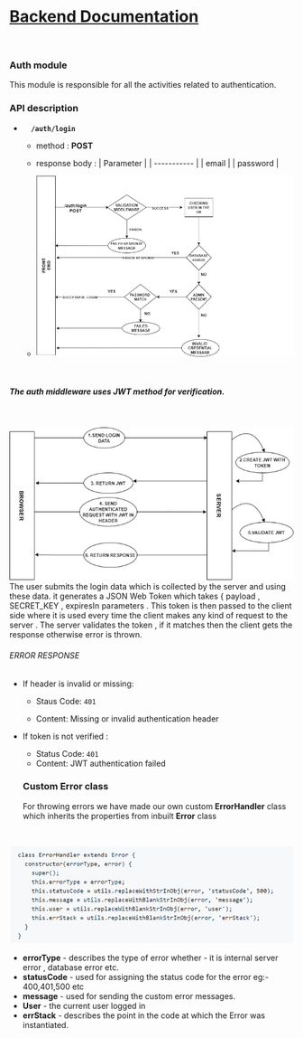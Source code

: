 # <u>Backend Documentation</u>
</br>

### Auth module
This module is responsible for all the activities related to authentication.

### API description
- <code> <b> /auth/login </b> </code>
    - method : <b>POST</b>
    - response body : 
        | Parameter   | 
        | ----------- | 
        | email       |
        | password    |

    - ![diagram](images/loginroute.jpg)
    <br>
##### The auth middleware uses JWT method for verification.
<br>

![diagram](images/jwt.jpg)
<br>
The user submits the login data which is collected by the server and using these data.
it generates a JSON Web Token which takes { payload , SECRET_KEY , expiresIn parameters . This token is then passed to the client side where it is used every time the client makes any kind of request to the server . The server validates the token , if it matches then the client gets the response otherwise error is thrown.

###### ERROR RESPONSE 
- If header is invalid or missing:
  - Staus Code: <code>401</code>

  - Content: Missing or invalid authentication header

- If token is not verified :
  - Status Code: <code>401</code>
  - Content: JWT authentication failed

  ### Custom Error class
  For throwing errors we have made our own custom <b>ErrorHandler</b> class which inherits the properties from inbuilt <b>Error</b> class 
 <br>

  ![diagram](images/error.png)
<br>
- <b>errorType</b> - describes the type of error whether - it is internal server error , database error etc.
- <b>statusCode</b> - used for assigning the status code for the error eg:- 400,401,500 etc
- <b>message</b> - used for sending the custom error messages.
- <b>User</b> - the current user logged in
- <b>errStack</b> -  describes the point in the code at which the Error was instantiated.




